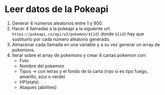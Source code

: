 # Leer datos de la Pokeapi

1. Generar 4 números aleatorios entre 1 y 900.
1. Hacer 4 llamadas a la pokeapi a la siguiente url: `https://pokeapi.co/api/v2/pokemon/${id}` donde `${id}` hay que sustituirlo por cada número aleatorio generado.
1. Almacenar cada llamada en una variable y a su vez generar un array de pokemons.
1. Iterar sobre el array de pokemons y crear 4 cartas pokemon con:
   - Foto
   - Nombre del pokemon
   - Tipos -> con letras y el fondo de la carta (rojo si es tipo fuego, amarillo, azul o verde)
   - HP(stats)
   - Ataques (abilities)
